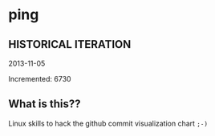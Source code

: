 # ping

## HISTORICAL ITERATION
2013-11-05

Incremented: 6730

## What is this?? 
Linux skills to hack the github commit visualization chart `;-)`
